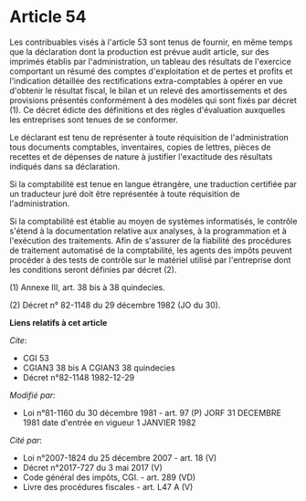 # Article 54

Les contribuables visés à l'article 53 sont tenus de fournir, en même temps que la déclaration dont la production est prévue
audit article, sur des imprimés établis par l'administration, un tableau des résultats de l'exercice comportant un résumé des
comptes d'exploitation et de pertes et profits et l'indication détaillée des rectifications extra-comptables à opérer en vue
d'obtenir le résultat fiscal, le bilan et un relevé des amortissements et des provisions présentés conformément à des modèles
qui sont fixés par décret (1). Ce décret édicte des définitions et des règles d'évaluation auxquelles les entreprises sont
tenues de se conformer.

Le déclarant est tenu de représenter à toute réquisition de l'administration tous documents comptables, inventaires, copies
de lettres, pièces de recettes et de dépenses de nature à justifier l'exactitude des résultats indiqués dans sa déclaration.

Si la comptabilité est tenue en langue étrangère, une traduction certifiée par un traducteur juré doit être représentée à
toute réquisition de l'administration.

Si la comptabilité est établie au moyen de systèmes informatisés, le contrôle s'étend à la documentation relative aux
analyses, à la programmation et à l'exécution des traitements. Afin de s'assurer de la fiabilité des procédures de traitement
automatisé de la comptabilité, les agents des impôts peuvent procéder à des tests de contrôle sur le matériel utilisé par
l'entreprise dont les conditions seront définies par décret (2).

(1) Annexe III, art. 38 bis à 38 quindecies.

(2) Décret n° 82-1148 du 29 décembre 1982 (JO du 30).

**Liens relatifs à cet article**

_Cite_:

  - CGI 53
  - CGIAN3 38 bis A CGIAN3 38 quindecies
  - Décret n°82-1148 1982-12-29

_Modifié par_:

  - Loi n°81-1160 du 30 décembre 1981 - art. 97 (P) JORF 31 DECEMBRE 1981 date d'entrée en vigueur 1 JANVIER 1982

_Cité par_:

  - Loi n°2007-1824 du 25 décembre 2007 - art. 18 (V)
  - Décret n°2017-727 du 3 mai 2017 (V)
  - Code général des impôts, CGI. - art. 289 (VD)
  - Livre des procédures fiscales - art. L47 A (V)

